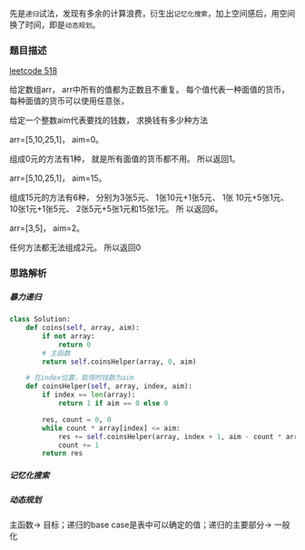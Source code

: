 先是`递归`试法，发现有多余的计算浪费，衍生出`记忆化搜索`，加上空间感后，用空间换了时间，即是`动态规划`。



### 题目描述

[leetcode 518](https://leetcode-cn.com/problems/coin-change-2/)

给定数组arr， arr中所有的值都为正数且不重复。 每个值代表一种面值的货币， 每种面值的货币可以使用任意张， 

给定一个整数aim代表要找的钱数， 求换钱有多少种方法

arr=[5,10,25,1]， aim=0。

组成0元的方法有1种， 就是所有面值的货币都不用。 所以返回1。

arr=[5,10,25,1]， aim=15。

组成15元的方法有6种， 分别为3张5元、 1张10元+1张5元、 1张
10元+5张1元、 10张1元+1张5元、 2张5元+5张1元和15张1元。 所
以返回6。

arr=[3,5]， aim=2。

任何方法都无法组成2元。 所以返回0

### 思路解析

##### 暴力递归

```python
class Solution:
    def coins(self, array, aim):
        if not array:
            return 0
        # 主函数
        return self.coinsHelper(array, 0, aim)

    # 在index位置，取得的钱数为aim
    def coinsHelper(self, array, index, aim):
        if index == len(array):
            return 1 if aim == 0 else 0

        res, count = 0, 0
        while count * array[index] <= aim:
            res += self.coinsHelper(array, index + 1, aim - count * array[index])
            count += 1
        return res

```

##### 记忆化搜索


##### 动态规划

主函数-> 目标；递归的base case是表中可以确定的值；递归的主要部分-> 一般化



